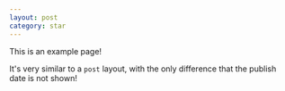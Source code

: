 ```yaml
---
layout: post
category: star
---
```


This is an example page!

It's very similar to a `post` layout, with the only difference that the publish date is not shown!